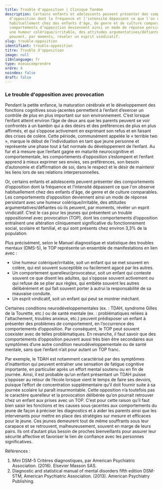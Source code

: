 ```yaml
---
title: Trouble d'opposition | Clinique Tandem
description: Certains enfants et adolescents peuvent présenter des comportements
  d’opposition dont la fréquence et l'intensité dépassent ce que l'on observe
  habituellement chez des enfants d'âge, de genre et de culture comparables. Les
  comportements d’opposition deviennent ainsi un mode de réponse persistant avec
  une humeur colérique/irritable, des attitudes argumentatives/défiantes où ils
  peuvent, par moments, révéler un esprit vindicatif.
slug: trouble-opposition
identifiant: trouble-opposition
titre: Trouble d'opposition
image: null
i18nlanguage: fr
type: mieuxcomprendre
ordre: 4
noindex: false
draft: false
---
```

### Le trouble d'opposition avec provocation

Pendant la petite enfance, la maturation cérébrale et le développement des fonctions cognitives sous-jacentes permettent à l’enfant d’exercer un contrôle de plus en plus important sur son environnement. C’est lorsque l’enfant atteint environ l’âge de deux ans que les parents peuvent se voir confrontés à un bambin qui a des désirs et des préférences de plus en plus affirmés, et qui s’oppose activement en exprimant son refus et en faisant des crises de colère. Cette période, communément appelée le « terrible two », marque le début de l’individuation en tant que jeune personne et représente une phase tout à fait normale du développement de l’enfant. Au fur et à mesure que l’enfant gagne en maturité neurocognitive et comportementale, les comportements d’opposition s’estompent et l’enfant apprend à mieux exprimer ses envies, ses préférences, son besoin d’autonomie et d’affirmation de soi, dans le respect et le désir de maintenir les liens lors de ses relations interpersonnelles. 

Or, certains enfants et adolescents peuvent présenter des comportements d’opposition dont la fréquence et l'intensité dépassent ce que l'on observe habituellement chez des enfants d'âge, de genre et de culture comparables. Les comportements d’opposition deviennent ainsi un mode de réponse persistant avec une humeur colérique/irritable, des attitudes argumentatives/défiantes où ils peuvent, par moments, révéler un esprit vindicatif. C’est le cas pour les jeunes qui présentent un trouble oppositionnel avec provocation (TOP), dont les comportements d’opposition entraînent une altération cliniquement significative du fonctionnement social, scolaire et familial, et qui sont présents chez environ 3,3% de la population. 

Plus précisément, selon le Manuel diagnostique et statistique des troubles mentaux (DMS-5), le TOP représente un ensemble de manifestations en lien avec : 

* Une humeur colérique/irritable, soit un enfant qui se met souvent en colère, qui est souvent susceptible ou facilement agacé par les autres.
* Un comportement querelleur/provocateur, soit un enfant qui conteste souvent ce que disent les adultes, qui s’oppose souvent activement ou qui refuse de se plier aux règles, qui embête souvent les autres délibérément et qui fait souvent porter à autrui la responsabilité de sa mauvaise conduite.
* Un esprit vindicatif, soit un enfant qui peut se montrer méchant.

Certaines conditions neurodéveloppementales (ex. : TDAH, syndrome Gilles de la Tourette, etc.) ou de santé mentale (ex. : problématiques reliées à l'attachement, troubles anxieux, etc.) peuvent prédisposer un enfant à présenter des problèmes de comportement, en l’occurrence des comportements d’opposition. Par conséquent, le TOP peut souvent coexister avec de telles problématiques. En revanche, il faut savoir que des comportements d’opposition peuvent aussi très bien être secondaires aux symptômes d’une autre condition neurodéveloppementale ou de santé mentale, sans que l’enfant n’ait pour autant un TOP franc.

Par exemple, le TDAH est notamment caractérisé par des symptômes d’inattention qui peuvent entraîner une sensation de fatigue cognitive importante, en particulier après un effort mental soutenu ou en fin de journée. Ainsi, il est probable qu’un enfant présentant un TDAH puisse s’opposer au retour de l’école lorsque vient le temps de faire ses devoirs, puisque l’effort de concentration supplémentaire qu’il doit fournir suite à sa journée scolaire lui paraît insurmontable. Cette opposition n’a toutefois pas le caractère querelleur et la provocation délibérée qu’on pourrait retrouver chez un enfant aux prises avec un TOP. C’est pour cette raison qu’il faut bien saisir les fonctions et les causes sous-jacentes aux comportements du jeune de façon à préciser les diagnostics et à aider les parents ainsi que les intervenants pour mettre en place des stratégies sur mesure et efficaces pour le jeune. Ces jeunes demeurent tout de même souffrants sous leur carapace et se retrouvent, malheureusement, souvent en marge de leurs pairs. Ils ont d’autant plus besoin de proches bienveillants pour assurer leur sécurité affective et favoriser le lien de confiance avec les personnes significatives. 

Références :

1. Mini DSM-5 Critères diagnostiques, par American Psychiatric Association. (2016). Elsevier Masson SAS.
2. Diagnostic and statistical manual of mental disorders fifth edition DSM-5TM, American Psychiatric Association. (2013). American Psychiatry Publishing.
